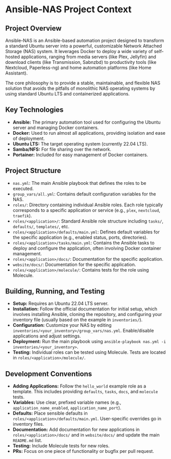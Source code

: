 # Ansible-NAS Project Context

## Project Overview

Ansible-NAS is an Ansible-based automation project designed to transform a standard Ubuntu server into a powerful, customizable Network Attached Storage (NAS) system. It leverages Docker to deploy a wide variety of self-hosted applications, ranging from media servers (like Plex, Jellyfin) and download clients (like Transmission, Sabnzbd) to productivity tools (like Nextcloud, Paperless-ng) and home automation platforms (like Home Assistant).

The core philosophy is to provide a stable, maintainable, and flexible NAS solution that avoids the pitfalls of monolithic NAS operating systems by using standard Ubuntu LTS and containerized applications.

## Key Technologies

* **Ansible:** The primary automation tool used for configuring the Ubuntu server and managing Docker containers.
* **Docker:** Used to run almost all applications, providing isolation and ease of deployment.
* **Ubuntu LTS:** The target operating system (currently 22.04 LTS).
* **Samba/NFS:** For file sharing over the network.
* **Portainer:** Included for easy management of Docker containers.

## Project Structure

* `nas.yml`: The main Ansible playbook that defines the roles to be executed.
* `group_vars/all.yml`: Contains default configuration variables for the NAS.
* `roles/`: Directory containing individual Ansible roles. Each role typically corresponds to a specific application or service (e.g., `plex`, `nextcloud`, `traefik`).
* `roles/<application>/`: Standard Ansible role structure including `tasks/`, `defaults/`, `templates/`, etc.
* `roles/<application>/defaults/main.yml`: Defines default variables for the specific application (e.g., enabled status, ports, directories).
* `roles/<application>/tasks/main.yml`: Contains the Ansible tasks to deploy and configure the application, often involving Docker container management.
* `roles/<application>/docs/`: Documentation for the specific application.
* `website/docs/`: Documentation for the specific application.
* `roles/<application>/molecule/`: Contains tests for the role using Molecule.

## Building, Running, and Testing

* **Setup:** Requires an Ubuntu 22.04 LTS server.
* **Installation:** Follow the official documentation for initial setup, which involves installing Ansible, cloning the repository, and configuring your inventory file (usually based on the example in `inventories/`).
* **Configuration:** Customize your NAS by editing `inventories/<your_inventory>/group_vars/nas.yml`. Enable/disable applications and adjust settings.
* **Deployment:** Run the main playbook using `ansible-playbook nas.yml -i inventories/<your_inventory>`.
* **Testing:** Individual roles can be tested using Molecule. Tests are located in `roles/<application>/molecule/`.

## Development Conventions

* **Adding Applications:** Follow the `hello_world` example role as a template. This includes providing `defaults`, `tasks`, `docs`, and `molecule` tests.
* **Variables:** Use clear, prefixed variable names (e.g., `application_name_enabled`, `application_name_port`).
* **Defaults:** Place sensible defaults in `roles/<application>/defaults/main.yml`. User-specific overrides go in inventory files.
* **Documentation:** Add documentation for new applications in `roles/<application>/docs/` and in `website/docs/` and update the main `README.md` list.
* **Testing:** Include Molecule tests for new roles.
* **PRs:** Focus on one piece of functionality or bugfix per pull request.

